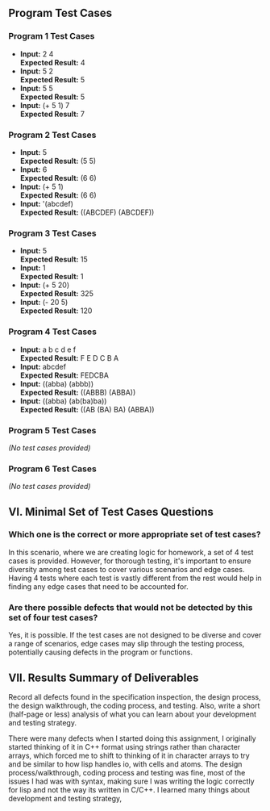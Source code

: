 ## Program Test Cases

### Program 1 Test Cases

- **Input:** 2 4  
  **Expected Result:** 4
- **Input:** 5 2  
  **Expected Result:** 5
- **Input:** 5 5  
  **Expected Result:** 5
- **Input:** (+ 5 1) 7  
  **Expected Result:** 7

### Program 2 Test Cases

- **Input:** 5  
  **Expected Result:** (5 5)
- **Input:** 6  
  **Expected Result:** (6 6)
- **Input:** (+ 5 1)  
  **Expected Result:** (6 6)
- **Input:** '(abcdef)  
  **Expected Result:** ((ABCDEF) (ABCDEF))

### Program 3 Test Cases

- **Input:** 5  
  **Expected Result:** 15
- **Input:** 1  
  **Expected Result:** 1
- **Input:** (+ 5 20)  
  **Expected Result:** 325
- **Input:** (- 20 5)  
  **Expected Result:** 120

### Program 4 Test Cases

- **Input:** a b c d e f  
  **Expected Result:** F E D C B A
- **Input:** abcdef  
  **Expected Result:** FEDCBA
- **Input:** ((abba) (abbb))  
  **Expected Result:** ((ABBB) (ABBA))
- **Input:** ((abba) (ab(ba)ba))  
  **Expected Result:** ((AB (BA) BA) (ABBA))

### Program 5 Test Cases

_(No test cases provided)_

### Program 6 Test Cases

_(No test cases provided)_

## VI. Minimal Set of Test Cases Questions

### Which one is the correct or more appropriate set of test cases?

In this scenario, where we are creating logic for homework, a set of 4 test cases is provided. However, for thorough testing, it's important to ensure diversity among test cases to cover various scenarios and edge cases. Having 4 tests where each test is vastly different from the rest would help in finding any edge cases that need to be accounted for.

### Are there possible defects that would not be detected by this set of four test cases?

Yes, it is possible. If the test cases are not designed to be diverse and cover a range of scenarios, edge cases may slip through the testing process, potentially causing defects in the program or functions.

## VII. Results Summary of Deliverables

Record all defects found in the specification inspection, the design process, the design walkthrough, the coding process, and testing.  Also, write a short (half-page or less) analysis of what you can learn about your development and testing strategy.

There were many defects when I started doing this assignment, I originally started thinking of it in C++ format using strings rather than character arrays, which forced me to shift to thinking of it in character arrays to try and be similar to how lisp handles io, with cells and atoms. The design process/walkthrough, coding process and testing was fine, most of the issues I had was with syntax, making sure I was writing the logic correctly for lisp and not the way its written in C/C++. I learned many things about development and testing strategy, 
<!-- continue -->

 